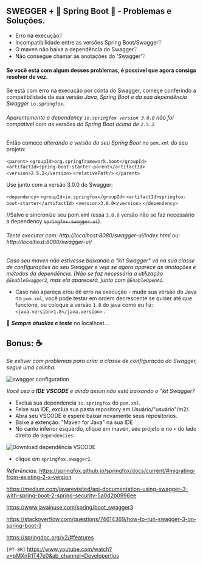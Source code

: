 ## SWEGGER + :leaves: Spring Boot :leaves: - Problemas e Soluções. 

- Erro na execução:grey_question:
- Incompatibilidade entre as versões Spring Boot/Swagger:grey_question:
- O maven não baixa a dependência do Swagger:grey_question:
- Não consegue chamar as anotações do 'Swagger':grey_question:

 #### Se você está com algum desses problemas, é possível que agora consiga resolver de vez.

 Se está com erro na execução por conta do Swagger, começe conferindo a compatibilidade da sua versão *Java, Spring Boot e da sua dependência Swagger* `io.springfox`.

###### Aparentemente a dependency `io.springfox version 3.0.0` não foi compatível com as versões do Spring Boot acima de `2.5.2`.

 Então comece *alterando a versão do seu Spring Boot* no `pom.xml` do seu projeto:

 `<parent>`
		`<groupId>org.springframework.boot</groupId>`
		`<artifactId>spring-boot-starter-parent</artifactId>`
		`<version>2.5.2</version>`
		`<relativePath/>`
	`</parent>`

  Use junto com a versão 3.0.0 do Swagger:

`<dependency>`
  `<groupId>io.springfox</groupId>`
  `<artifactId>springfox-boot-starter</artifactId>`
  `<version>3.0.0</version>`
`</dependency>`

//Salve e sincronize seu pom.xml (essa `3.0.0` versão não se faz necessário a dependency ~~`springfox-swagger-ui`~~).
###### Tente executar com: http://localhost:8080/swagger-ui/index.html ou: http://localhost:8080/swagger-ui/

 *Caso seu maven não estivesse baixando o "kit Swagger" vá na sua classe de configurações do seu Swagger e veja se agora aparece as anotações e métodos da dependência.* _(Não se faz necessária a utilização `@EnableSwagger2`, mas ela aparecerá, junto com `@EnableOpenAi`._

  - Caso não apareça e/ou dê erro na execução - mude sua versão do Java no `pom.xml`, você pode testar em ordem decrescente se quiser até que funcione, ou coloque a versão `1.8` do java como eu fiz: `<java.version>1.8</java.version>` .

:arrows_counterclockwise:  **_Sempre atualize e teste_** no localhost...

   ## Bonus: :coffee:

   _Se estiver com problemas para criar a classe de configuração do Swagger, segue uma colinha:_

   ![swagger configuration](https://i.imgur.com/167Z4y8.jpg)

   _Você usa a **IDE VSCODE** e ainda assim não está baixando o "kit Swagger?_
   - Exclua sua dependencia `io.springfox` do `pom.xml`.
   - Feixe sua IDE, exclua sua pasta repository em Usuário/"usuário"/m2/.
   - Abra seu VSCODE e espere baixar novamente seus repositórios.
   - Baixe a extenção: "Maven for Java" na sua IDE
   - No canto inferior esquerdo, clique em maven, seu projeto e no `+` do lado direito de `Dependencies`:


   ![Download dependência VSCODE](/assets/Download%20dependência%20VSCODE.jpg)

   - clique em `springfox.swagger2`.

   _Referências_:
   https://springfox.github.io/springfox/docs/current/#migrating-from-existing-2-x-version
   
   https://medium.com/javarevisited/api-documentation-using-swagger-3-with-spring-boot-2-spring-security-5a0d2b0996ee

   https://www.javainuse.com/spring/boot_swagger3

   https://stackoverflow.com/questions/74614369/how-to-run-swagger-3-on-spring-boot-3

   https://springdoc.org/v2/#features

   `[PT-BR]` https://www.youtube.com/watch?v=pMXnR1T47e0&ab_channel=Developertips
